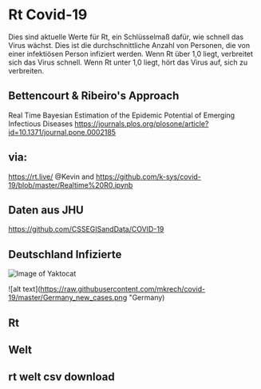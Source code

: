 # Rt Covid-19

Dies sind aktuelle Werte für Rt, ein Schlüsselmaß dafür, wie schnell das Virus wächst. Dies ist die durchschnittliche Anzahl von Personen, die von einer infektiösen Person infiziert werden. Wenn Rt über 1,0 liegt, verbreitet sich das Virus schnell. Wenn Rt unter 1,0 liegt, hört das Virus auf, sich zu verbreiten.

## Bettencourt & Ribeiro's Approach

Real Time Bayesian Estimation of the Epidemic Potential of Emerging Infectious Diseases
https://journals.plos.org/plosone/article?id=10.1371/journal.pone.0002185


## via: 
https://rt.live/ @Kevin and 
https://github.com/k-sys/covid-19/blob/master/Realtime%20R0.ipynb

## Daten aus JHU
https://github.com/CSSEGISandData/COVID-19

## Deutschland Infizierte 
![Image of Yaktocat](https://octodex.github.com/images/yaktocat.png)

![alt text](https://raw.githubusercontent.com/mkrech/covid-19/master/Germany_new_cases.png "Germany)


## Rt
[img2]: Germany.png

## Welt
[img2]: world.png

## rt welt csv download
[logo]: rt.csv

